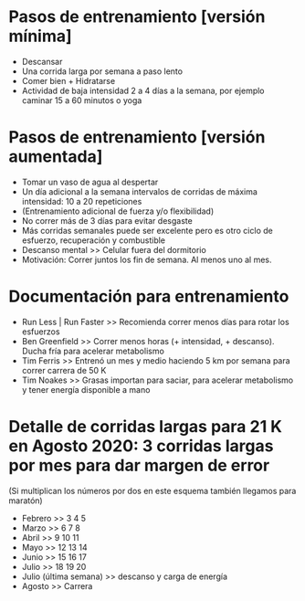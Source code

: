 # Pasos de entrenamiento [versión mínima]

* Descansar
* Una corrida larga por semana a paso lento
* Comer bien + Hidratarse
* Actividad de baja intensidad 2 a 4 días a la semana, por ejemplo caminar 15 a 60 minutos o yoga

# Pasos de entrenamiento [versión aumentada]

* Tomar un vaso de agua al despertar
* Un día adicional a la semana intervalos de corridas de máxima intensidad: 10 a 20 repeticiones
* (Entrenamiento adicional de fuerza y/o flexibilidad)
* No correr más de 3 días para evitar desgaste
* Más corridas semanales puede ser excelente pero es otro ciclo de esfuerzo, recuperación y combustible
* Descanso mental >> Celular fuera del dormitorio
* Motivación: Correr juntos los fin de semana. Al menos uno al mes.

# Documentación para entrenamiento

+ Run Less | Run Faster >> Recomienda correr menos días para rotar los esfuerzos  
+ Ben Greenfield >> Correr menos horas (+ intensidad, + descanso). Ducha fría para acelerar metabolismo  
+ Tim Ferris >> Entrenó un mes y medio haciendo 5 km por semana para correr carrera de 50 K  
+ Tim Noakes >> Grasas importan para saciar, para acelerar metabolismo y tener energía disponible a mano  

# Detalle de corridas largas para 21 K en Agosto 2020: 3 corridas largas por mes para dar margen de error

(Si multiplican los números por dos en este esquema también llegamos para maratón)

+ Febrero >> 3 4 5  
+ Marzo >> 6 7 8  
+ Abril >> 9 10 11  
+ Mayo >> 12 13 14  
+ Junio >> 15 16 17  
+ Julio >> 18 19 20  
+ Julio (última semana) >> descanso y carga de energía  
+ Agosto >> Carrera
